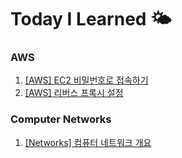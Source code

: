 # Today I Learned 🌤️

### AWS
1. [[AWS] EC2 비밀번호로 접속하기](DevOps/AWS/EC2PasswordAuthentication.md)
2. [[AWS] 리버스 프록시 설정](DevOps/AWS/HTTPS.md)

### Computer Networks
1. [[Networks] 컴퓨터 네트워크 개요](Computer%20Networks/outline.md)
